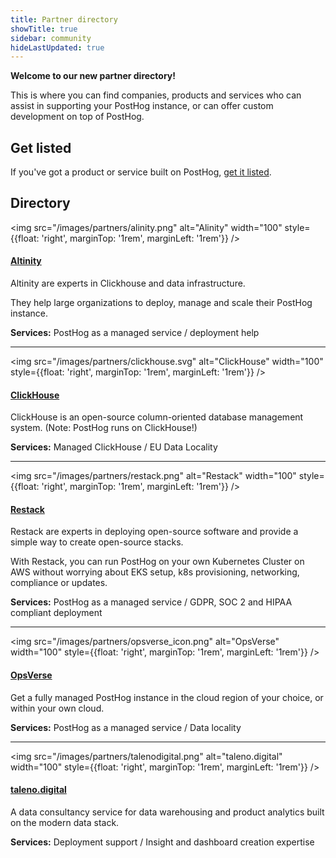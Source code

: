 ```yaml
---
title: Partner directory
showTitle: true
sidebar: community
hideLastUpdated: true
---
```


**Welcome to our new partner directory!**

This is where you can find companies, products and services who can assist in supporting your PostHog instance, or can offer custom development on top of PostHog.

## Get listed

If you've got a product or service built on PostHog, [get it listed](/partners/guidelines).

## Directory

<img src="/images/partners/alinity.png" alt="Alinity" width="100" style={{float: 'right', marginTop: '1rem', marginLeft: '1rem'}} />

#### [**Altinity**](../partners/altinity)

Altinity are experts in Clickhouse and data infrastructure.

They help large organizations to deploy, manage and scale their PostHog instance.

**Services:** PostHog as a managed service / deployment help

<hr />

<img src="/images/partners/clickhouse.svg" alt="ClickHouse" width="100" style={{float: 'right', marginTop: '1rem', marginLeft: '1rem'}} />

#### [**ClickHouse**](../partners/clickhouse)

ClickHouse is an open-source column-oriented database management system. (Note: PostHog runs on ClickHouse!)

**Services:** Managed ClickHouse / EU Data Locality

<hr />

<img src="/images/partners/restack.png" alt="Restack" width="100" style={{float: 'right', marginTop: '1rem', marginLeft: '1rem'}} />

#### [**Restack**](../partners/restack)

Restack are experts in deploying open-source software and provide a simple way to create open-source stacks.

With Restack, you can run PostHog on your own Kubernetes Cluster on AWS without worrying about EKS setup, k8s provisioning, networking, compliance or updates.

**Services:** PostHog as a managed service / GDPR, SOC 2 and HIPAA compliant deployment

<hr />

<img src="/images/partners/opsverse_icon.png" alt="OpsVerse" width="100" style={{float: 'right', marginTop: '1rem', marginLeft: '1rem'}} />

#### [**OpsVerse**](../partners/opsverse)

Get a fully managed PostHog instance in the cloud region of your choice, or within your own cloud.

**Services:** PostHog as a managed service / Data locality

<hr />

<img src="/images/partners/talenodigital.png" alt="taleno.digital" width="100" style={{float: 'right', marginTop: '1rem', marginLeft: '1rem'}} />

#### [**taleno.digital**](../partners/taleno-digital)

A data consultancy service for data warehousing and product analytics built on the modern data stack.

**Services:** Deployment support / Insight and dashboard creation expertise